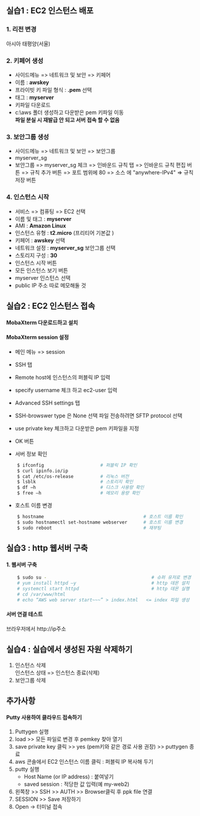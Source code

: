 
## 실습1 : EC2 인스턴스 배포

### 1. 리전 변경  
아시아 태평양(서울)

### 2. 키페어 생성
  - 사이드메뉴  => 네트워크 및 보안  =>  키페어
  - 이름 : **awskey**
  - 프라이빗 키 파일 형식 : **.pem** 선택
  - 태그 : **myserver**
  - 키파일 다운로드
  - c:\aws 폴더 생성하고 다운받은 pem 키파일 이동  
    **파일 분실 시 재발급 안 되고 서버 접속 할 수 없음**

### 3. 보안그룹 생성
  - 사이드메뉴  => 네트워크 및 보안  =>  보안그룹
  - myserver_sg
  - 보안그룹 => myserver_sg 체크 => 인바운드 규칙 탭 => 인바운드 규칙 편집 버튼
             => 규칙 추가 버튼 => 포트 범위에 80 => 소스 에 "anywhere-IPv4" => 규칙 저장 버튼
 
### 4. 인스턴스 시작
  - 서비스  =>  컴퓨팅  =>  EC2 선택
  - 이름 및 태그 : **myserver**
  - AMI : **Amazon Linux**
  - 인스턴스 유형 : **t2.micro** (프리티어 기본값 )
  - 키페어 : **awskey** 선택
  - 네트워크 설정 : **myserver_sg** 보안그룹 선택
  - 스토리지 구성 :  **30** 
  - 인스턴스 시작 버튼
  - 모든 인스턴스 보기 버튼
  - myserver 인스턴스 선택
  - public IP 주소 따로 메모해둘 것


## 실습2 : EC2 인스턴스 접속

#### MobaXterm 다운로드하고 설치
#### MobaXterm session 설정
  - 메인 메뉴 => session
  - SSH 탭
  - Remote host에 인스턴스의 퍼블릭 IP 입력
  - specify username 체크 하고 ec2-user 입력
  - Advanced SSH settings 탭
  - SSH-browswer type 은 None 선택
    파일 전송하려면 SFTP protocol 선택
  - use private key 체크하고 다운받은 pem 키파일을 지정
  - OK 버튼

  - 서버 정보 확인
```bash
    $ ifconfig                     # 퍼블릭 IP 확인
    $ curl ipinfo.io/ip
    $ cat /etc/os-release          # 리눅스 버전
    $ lsblk                        # 스토리지 확인
    $ df –h                        # 디스크 사용량 확인
    $ free –h                      # 메모리 용량 확인
```
    
  - 호스트 이름 변경
```bash
    $ hostname                                     # 호스트 이름 확인
    $ sudo hostnamectl set-hostname webserver      # 호스트 이름 변경
    $ sudo reboot                                  # 재부팅 
```

## 실습3 : http 웹서버 구축

#### 1. 웹서버 구축
```bash
    $ sudo su -                                       # 슈퍼 유저로 변경
    # yum install httpd –y                            # http 데몬 설치
    # systemctl start httpd                           # http 데몬 실행
    # cd /var/www/html                                
    # echo “AWS web server start~~~” > index.html   <= index 파일 생성
```

#### 서버 연결 테스트
   브라우저에서 http://ip주소


## 실습4 : 실습에서 생성된 자원 삭제하기

1. 인스턴스 삭제  
  인스턴스 상태 => 인스턴스 종료(삭제)
2. 보안그룹 삭제


## 추가사항
#### Putty 사용하여 클라우드 접속하기
1. Puttygen 실행 
2. load >> 모든 파일로 변경 후 pemkey 찾아 열기  
3. save private key 클릭 >> yes (pem키와 같은 경로 사용 권장) >> puttygen 종료 
4. aws 콘솔에서 EC2 인스턴스 이름 클릭 : 퍼블릭 IP 복사해 두기  
5.  putty 실행  
    - Host Name (or IP address) : 붙여넣기 
    - saved session : 적당한 값 입력(예 my-web2) 
6. 왼쪽창 >> SSH >> AUTH >> Browser클릭 후 ppk file 연결 
7. SESSION >> Save 저장하기  
8. Open → 터미널 접속 
